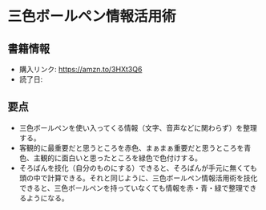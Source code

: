 # 三色ボールペン情報活用術
## 書籍情報
- 購入リンク: <https://amzn.to/3HXt3Q6>
- 読了日:
## 要点
- 三色ボールペンを使い入ってくる情報（文字、音声などに関わらず）を整理する。
- 客観的に最重要だと思うところを赤色、まぁまぁ重要だと思うところを青色、主観的に面白いと思ったところを緑色で色付けする。
- そろばんを技化（自分のものにする）できると、そろばんが手元に無くても頭の中で計算できる。それと同じように、三色ボールペン情報活用術を技化できると、三色ボールペンを持っていなくても情報を赤・青・緑で整理できるようになる。